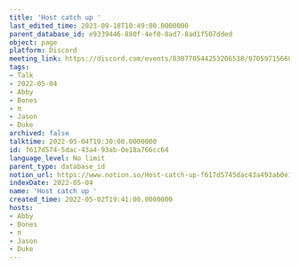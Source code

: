 ```yaml
---
title: 'Host catch up '
last_edited_time: 2023-09-18T10:49:00.0000000
parent_database_id: e9339446-880f-4ef0-8ad7-8ad1f507dded
object: page
platform: Discord
meeting_link: https://discord.com/events/830770544253206538/970597156681568276
tags:
- Talk
- 2022-05-04
- Abby
- Bones
- π
- Jason
- Duke
archived: false
talktime: 2022-05-04T19:30:00.0000000
id: f617d574-5dac-43a4-93ab-0e18a766cc64
language_level: No limit
parent_type: database_id
notion_url: https://www.notion.so/Host-catch-up-f617d5745dac43a493ab0e18a766cc64
indexDate: 2022-05-04
name: 'Host catch up '
created_time: 2022-05-02T19:41:00.0000000
hosts:
- Abby
- Bones
- π
- Jason
- Duke
---
```





